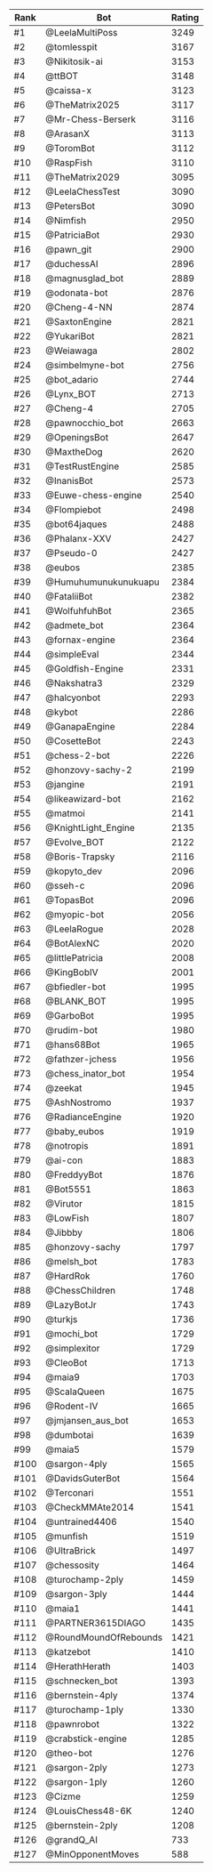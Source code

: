 Rank|Bot|Rating
---|---|---
#1|@LeelaMultiPoss|3249
#2|@tomlesspit|3167
#3|@Nikitosik-ai|3153
#4|@ttBOT|3148
#5|@caissa-x|3123
#6|@TheMatrix2025|3117
#7|@Mr-Chess-Berserk|3116
#8|@ArasanX|3113
#9|@ToromBot|3112
#10|@RaspFish|3110
#11|@TheMatrix2029|3095
#12|@LeelaChessTest|3090
#13|@PetersBot|3090
#14|@Nimfish|2950
#15|@PatriciaBot|2930
#16|@pawn_git|2900
#17|@duchessAI|2896
#18|@magnusglad_bot|2889
#19|@odonata-bot|2876
#20|@Cheng-4-NN|2874
#21|@SaxtonEngine|2821
#22|@YukariBot|2821
#23|@Weiawaga|2802
#24|@simbelmyne-bot|2756
#25|@bot_adario|2744
#26|@Lynx_BOT|2713
#27|@Cheng-4|2705
#28|@pawnocchio_bot|2663
#29|@OpeningsBot|2647
#30|@MaxtheDog|2620
#31|@TestRustEngine|2585
#32|@InanisBot|2573
#33|@Euwe-chess-engine|2540
#34|@Flompiebot|2498
#35|@bot64jaques|2488
#36|@Phalanx-XXV|2427
#37|@Pseudo-0|2427
#38|@eubos|2385
#39|@Humuhumunukunukuapu|2384
#40|@FataliiBot|2382
#41|@WolfuhfuhBot|2365
#42|@admete_bot|2364
#43|@fornax-engine|2364
#44|@simpleEval|2344
#45|@Goldfish-Engine|2331
#46|@Nakshatra3|2329
#47|@halcyonbot|2293
#48|@kybot|2286
#49|@GanapaEngine|2284
#50|@CosetteBot|2243
#51|@chess-2-bot|2226
#52|@honzovy-sachy-2|2199
#53|@jangine|2191
#54|@likeawizard-bot|2162
#55|@matmoi|2141
#56|@KnightLight_Engine|2135
#57|@Evolve_BOT|2122
#58|@Boris-Trapsky|2116
#59|@kopyto_dev|2096
#60|@sseh-c|2096
#61|@TopasBot|2096
#62|@myopic-bot|2056
#63|@LeelaRogue|2028
#64|@BotAlexNC|2020
#65|@littlePatricia|2008
#66|@KingBobIV|2001
#67|@bfiedler-bot|1995
#68|@BLANK_BOT|1995
#69|@GarboBot|1995
#70|@rudim-bot|1980
#71|@hans68Bot|1965
#72|@fathzer-jchess|1956
#73|@chess_inator_bot|1954
#74|@zeekat|1945
#75|@AshNostromo|1937
#76|@RadianceEngine|1920
#77|@baby_eubos|1919
#78|@notropis|1891
#79|@ai-con|1883
#80|@FreddyyBot|1876
#81|@Bot5551|1863
#82|@Virutor|1815
#83|@LowFish|1807
#84|@Jibbby|1806
#85|@honzovy-sachy|1797
#86|@melsh_bot|1783
#87|@HardRok|1760
#88|@ChessChildren|1748
#89|@LazyBotJr|1743
#90|@turkjs|1736
#91|@mochi_bot|1729
#92|@simplexitor|1729
#93|@CleoBot|1713
#94|@maia9|1703
#95|@ScalaQueen|1675
#96|@Rodent-IV|1665
#97|@jmjansen_aus_bot|1653
#98|@dumbotai|1639
#99|@maia5|1579
#100|@sargon-4ply|1565
#101|@DavidsGuterBot|1564
#102|@Terconari|1551
#103|@CheckMMAte2014|1541
#104|@untrained4406|1540
#105|@munfish|1519
#106|@UltraBrick|1497
#107|@chessosity|1464
#108|@turochamp-2ply|1459
#109|@sargon-3ply|1444
#110|@maia1|1441
#111|@PARTNER3615DIAGO|1435
#112|@RoundMoundOfRebounds|1421
#113|@katzebot|1410
#114|@HerathHerath|1403
#115|@schnecken_bot|1393
#116|@bernstein-4ply|1374
#117|@turochamp-1ply|1330
#118|@pawnrobot|1322
#119|@crabstick-engine|1285
#120|@theo-bot|1276
#121|@sargon-2ply|1273
#122|@sargon-1ply|1260
#123|@Cizme|1259
#124|@LouisChess48-6K|1240
#125|@bernstein-2ply|1208
#126|@grandQ_AI|733
#127|@MinOpponentMoves|588

